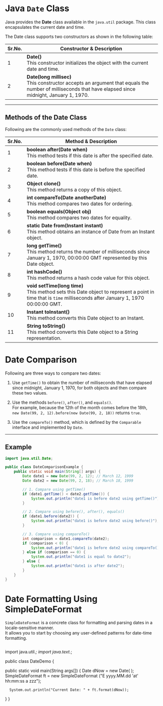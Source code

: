# Java `Date` Class

Java provides the **Date** class available in the `java.util` package. This class encapsulates the current date and time.

The Date class supports two constructors as shown in the following table:

| Sr.No. | Constructor & Description |
|--------|----------------------------|
| 1 | **Date()**<br>This constructor initializes the object with the current date and time. |
| 2 | **Date(long millisec)**<br>This constructor accepts an argument that equals the number of milliseconds that have elapsed since midnight, January 1, 1970. |

---

## Methods of the Date Class

Following are the commonly used methods of the `Date` class:

| Sr.No. | Method & Description |
|--------|-----------------------|
| 1 | **boolean after(Date when)**<br>This method tests if this date is after the specified date. |
| 2 | **boolean before(Date when)**<br>This method tests if this date is before the specified date. |
| 3 | **Object clone()**<br>This method returns a copy of this object. |
| 4 | **int compareTo(Date anotherDate)**<br>This method compares two dates for ordering. |
| 5 | **boolean equals(Object obj)**<br>This method compares two dates for equality. |
| 6 | **static Date from(Instant instant)**<br>This method obtains an instance of Date from an Instant object. |
| 7 | **long getTime()**<br>This method returns the number of milliseconds since January 1, 1970, 00:00:00 GMT represented by this Date object. |
| 8 | **int hashCode()**<br>This method returns a hash code value for this object. |
| 9 | **void setTime(long time)**<br>This method sets this Date object to represent a point in time that is `time` milliseconds after January 1, 1970 00:00:00 GMT. |
| 10 | **Instant toInstant()**<br>This method converts this Date object to an Instant. |
| 11 | **String toString()**<br>This method converts this Date object to a String representation. |



# Date Comparison

Following are three ways to compare two dates:

1. Use `getTime()` to obtain the number of milliseconds that have elapsed since midnight, January 1, 1970, for both objects and then compare these two values.

2. Use the methods `before()`, `after()`, and `equals()`.  
   For example, because the 12th of the month comes before the 18th,  
   `new Date(99, 2, 12).before(new Date(99, 2, 18))` returns `true`.

3. Use the `compareTo()` method, which is defined by the `Comparable` interface and implemented by `Date`.

---

## Example

```java
import java.util.Date;

public class DateComparisonExample {
    public static void main(String[] args) {
        Date date1 = new Date(99, 2, 12); // March 12, 1999
        Date date2 = new Date(99, 2, 18); // March 18, 1999

        // 1. Compare using getTime()
        if (date1.getTime() < date2.getTime()) {
            System.out.println("date1 is before date2 using getTime()");
        }

        // 2. Compare using before(), after(), equals()
        if (date1.before(date2)) {
            System.out.println("date1 is before date2 using before()");
        }

        // 3. Compare using compareTo()
        int comparison = date1.compareTo(date2);
        if (comparison < 0) {
            System.out.println("date1 is before date2 using compareTo()");
        } else if (comparison == 0) {
            System.out.println("date1 is equal to date2");
        } else {
            System.out.println("date1 is after date2");
        }
    }
}

```

# Date Formatting Using SimpleDateFormat

`SimpleDateFormat` is a concrete class for formatting and parsing dates in a locale-sensitive manner.  
It allows you to start by choosing any user-defined patterns for date-time formatting.

```java
```
import java.util.*;
import java.text.*;

public class DateDemo {

   public static void main(String args[]) {
      Date dNow = new Date( );
      SimpleDateFormat ft = 
      new SimpleDateFormat ("E yyyy.MM.dd 'at' hh:mm:ss a zzz");

      System.out.println("Current Date: " + ft.format(dNow));
   }
}
```
```
